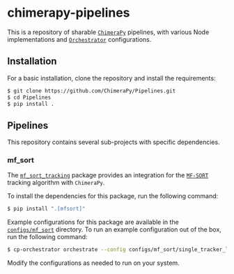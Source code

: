 # chimerapy-pipelines
This is a repository of sharable [`ChimeraPy`](https://github.com/ChimeraPy) pipelines, with various Node implementations and [`Orchestrator`](https://github.com/ChimeraPy/Orchestrator) configurations.


## Installation
For a basic installation, clone the repository and install the requirements:

```bash
$ git clone https://github.com/ChimeraPy/Pipelines.git
$ cd Pipelines
$ pip install .
```

## Pipelines
This repository contains several sub-projects with specific dependencies.


### mf_sort
The [`mf_sort_tracking`](chimerapy/pipelines/mf_sort_tracking) package provides an integration for the [`MF-SORT`](https://github.com/kbvatral/MF-SORT) tracking algorithm with `ChimeraPy`.

To install the dependencies for this package, run the following command:

```bash
$ pip install ".[mfsort]"
```

Example configurations for this package are available in the [`configs/mf_sort`](./configs/mf_sort) directory. To run an example configuration out of the box, run the following command:

```bash
$ cp-orchestrator orchestrate --config configs/mf_sort/single_tracker_local_http.json
```

Modify the configurations as needed to run on your system.
